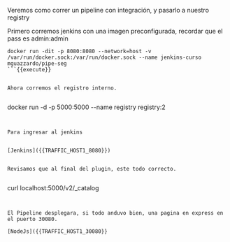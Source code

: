 Veremos como correr un pipeline con integración, y pasarlo a nuestro registry


Primero corremos jenkins con una imagen preconfigurada, recordar que el pass es admin:admin

```
docker run -dit -p 8080:8080 --network=host -v /var/run/docker.sock:/var/run/docker.sock --name jenkins-curso mguazzardo/pipe-seg
```{{execute}}


Ahora corremos el registro interno.


```
docker run -d -p 5000:5000 --name registry registry:2
```{{execute}}


Para ingresar al jenkins


[Jenkins]({{TRAFFIC_HOST1_8080}})


Revisamos que al final del plugin, este todo correcto.


```
curl localhost:5000/v2/_catalog
```{{execute}}


El Pipeline desplegara, si todo anduvo bien, una pagina en express en el puerto 30080.

[NodeJs]({{TRAFFIC_HOST1_30080}}
